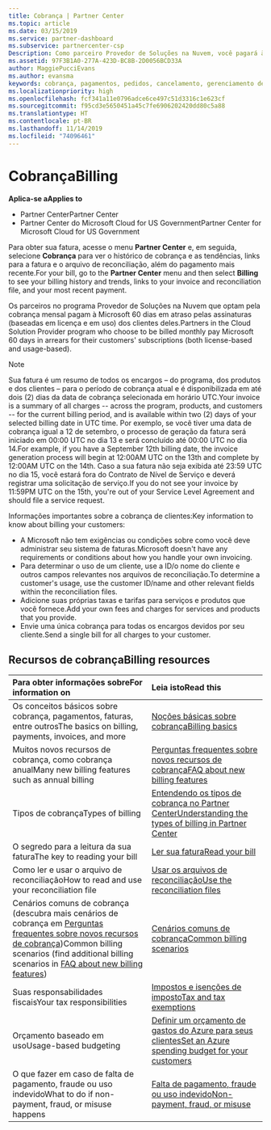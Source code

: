 ```yaml
---
title: Cobrança | Partner Center
ms.topic: article
ms.date: 03/15/2019
ms.service: partner-dashboard
ms.subservice: partnercenter-csp
Description: Como parceiro Provedor de Soluções na Nuvem, você pagará à Microsoft 60 dias em atraso pelas assinaturas baseadas em licença e em uso de seus clientes.
ms.assetid: 97F3B1A0-277A-423D-BC8B-2D0056BCD33A
author: MaggiePucciEvans
ms.author: evansma
keywords: cobrança, pagamentos, pedidos, cancelamento, gerenciamento de pedidos, falta de pagamento, fraude, uso indevido, imposto, isenções de imposto, arquivos de reconciliação, arquivo de reconciliação
ms.localizationpriority: high
ms.openlocfilehash: fcf341a11e0796adce6ce497c51d3316c1e623cf
ms.sourcegitcommit: f95cd3e5650451a45c7fe6906202420dd80c5a88
ms.translationtype: HT
ms.contentlocale: pt-BR
ms.lasthandoff: 11/14/2019
ms.locfileid: "74096461"
---
```

# <a name="billing"></a><span data-ttu-id="9b578-104">Cobrança</span><span class="sxs-lookup"><span data-stu-id="9b578-104">Billing</span></span>

<span data-ttu-id="9b578-105">**Aplica-se a**</span><span class="sxs-lookup"><span data-stu-id="9b578-105">**Applies to**</span></span>

-  <span data-ttu-id="9b578-106">Partner Center</span><span class="sxs-lookup"><span data-stu-id="9b578-106">Partner Center</span></span>
-  <span data-ttu-id="9b578-107">Partner Center do Microsoft Cloud for US Government</span><span class="sxs-lookup"><span data-stu-id="9b578-107">Partner Center for Microsoft Cloud for US Government</span></span>
 
 
<span data-ttu-id="9b578-108">Para obter sua fatura, acesse o menu **Partner Center** e, em seguida, selecione **Cobrança** para ver o histórico de cobrança e as tendências, links para a fatura e o arquivo de reconciliação, além do pagamento mais recente.</span><span class="sxs-lookup"><span data-stu-id="9b578-108">For your bill, go to the **Partner Center** menu and then select **Billing** to see your billing history and trends, links to your invoice and reconciliation file, and your most recent payment.</span></span>

<span data-ttu-id="9b578-109">Os parceiros no programa Provedor de Soluções na Nuvem que optam pela cobrança mensal pagam à Microsoft 60 dias em atraso pelas assinaturas (baseadas em licença e em uso) dos clientes deles.</span><span class="sxs-lookup"><span data-stu-id="9b578-109">Partners in the Cloud Solution Provider program who choose to be billed monthly pay Microsoft 60 days in arrears for their customers' subscriptions (both license-based and usage-based).</span></span>

> [!NOTE]  
> <span data-ttu-id="9b578-110">Sua fatura é um resumo de todos os encargos – do programa, dos produtos e dos clientes – para o período de cobrança atual e é disponibilizada em até dois (2) dias da data de cobrança selecionada em horário UTC.</span><span class="sxs-lookup"><span data-stu-id="9b578-110">Your invoice is a summary of all charges -- across the program, products, and customers -- for the current billing period, and is available within two (2) days of your selected billing date in UTC time.</span></span> <span data-ttu-id="9b578-111">Por exemplo, se você tiver uma data de cobrança igual a 12 de setembro, o processo de geração da fatura será iniciado em 00:00 UTC no dia 13 e será concluído até 00:00 UTC no dia 14.</span><span class="sxs-lookup"><span data-stu-id="9b578-111">For example, if you have a September 12th billing date, the invoice generation process will begin at 12:00AM UTC on the 13th and complete by 12:00AM UTC on the 14th.</span></span> <span data-ttu-id="9b578-112">Caso a sua fatura não seja exibida até 23:59 UTC no dia 15, você estará fora do Contrato de Nível de Serviço e deverá registrar uma solicitação de serviço.</span><span class="sxs-lookup"><span data-stu-id="9b578-112">If you do not see your invoice by 11:59PM UTC on the 15th, you're out of your Service Level Agreement and should file a service request.</span></span> 

<span data-ttu-id="9b578-113">Informações importantes sobre a cobrança de clientes:</span><span class="sxs-lookup"><span data-stu-id="9b578-113">Key information to know about billing your customers:</span></span>

-   <span data-ttu-id="9b578-114">A Microsoft não tem exigências ou condições sobre como você deve administrar seu sistema de faturas.</span><span class="sxs-lookup"><span data-stu-id="9b578-114">Microsoft doesn't have any requirements or conditions about how you handle your own invoicing.</span></span>
-   <span data-ttu-id="9b578-115">Para determinar o uso de um cliente, use a ID/o nome do cliente e outros campos relevantes nos arquivos de reconciliação.</span><span class="sxs-lookup"><span data-stu-id="9b578-115">To determine a customer's usage, use the customer ID/name and other relevant fields within the reconciliation files.</span></span>
-   <span data-ttu-id="9b578-116">Adicione suas próprias taxas e tarifas para serviços e produtos que você fornece.</span><span class="sxs-lookup"><span data-stu-id="9b578-116">Add your own fees and charges for services and products that you provide.</span></span>
-   <span data-ttu-id="9b578-117">Envie uma única cobrança para todas os encargos devidos por seu cliente.</span><span class="sxs-lookup"><span data-stu-id="9b578-117">Send a single bill for all charges to your customer.</span></span>

## <a name="billing-resources"></a><span data-ttu-id="9b578-118">Recursos de cobrança</span><span class="sxs-lookup"><span data-stu-id="9b578-118">Billing resources</span></span>
|<span data-ttu-id="9b578-119">**Para obter informações sobre**</span><span class="sxs-lookup"><span data-stu-id="9b578-119">**For information on**</span></span>   |<span data-ttu-id="9b578-120">**Leia isto**</span><span class="sxs-lookup"><span data-stu-id="9b578-120">**Read this**</span></span>    |
|:-----------------------------|:-----------------|
|<span data-ttu-id="9b578-121">Os conceitos básicos sobre cobrança, pagamentos, faturas, entre outros</span><span class="sxs-lookup"><span data-stu-id="9b578-121">The basics on billing, payments, invoices, and  more</span></span>   |[<span data-ttu-id="9b578-122">Noções básicas sobre cobrança</span><span class="sxs-lookup"><span data-stu-id="9b578-122">Billing basics</span></span>](billing-basics.md)
|<span data-ttu-id="9b578-123">Muitos novos recursos de cobrança, como cobrança anual</span><span class="sxs-lookup"><span data-stu-id="9b578-123">Many new billing features such as annual billing</span></span>   |[<span data-ttu-id="9b578-124">Perguntas frequentes sobre novos recursos de cobrança</span><span class="sxs-lookup"><span data-stu-id="9b578-124">FAQ about new billing features</span></span>](faq-about-new-billing-features.md)|
|<span data-ttu-id="9b578-125">Tipos de cobrança</span><span class="sxs-lookup"><span data-stu-id="9b578-125">Types of billing</span></span>   |[<span data-ttu-id="9b578-126">Entendendo os tipos de cobrança no Partner Center</span><span class="sxs-lookup"><span data-stu-id="9b578-126">Understanding the types of billing in Partner Center</span></span>](billing-different-types.md)   |
|<span data-ttu-id="9b578-127">O segredo para a leitura da sua fatura</span><span class="sxs-lookup"><span data-stu-id="9b578-127">The key to reading your bill</span></span>   |[<span data-ttu-id="9b578-128">Ler sua fatura</span><span class="sxs-lookup"><span data-stu-id="9b578-128">Read your bill</span></span>](read-your-bill.md)   |
|<span data-ttu-id="9b578-129">Como ler e usar o arquivo de reconciliação</span><span class="sxs-lookup"><span data-stu-id="9b578-129">How to read and use your reconciliation file</span></span>   |[<span data-ttu-id="9b578-130">Usar os arquivos de reconciliação</span><span class="sxs-lookup"><span data-stu-id="9b578-130">Use the reconciliation files</span></span>](use-the-reconciliation-files.md)|
|<span data-ttu-id="9b578-131">Cenários comuns de cobrança (descubra mais cenários de cobrança em [Perguntas frequentes sobre novos recursos de cobrança](faq-about-new-billing-features.md))</span><span class="sxs-lookup"><span data-stu-id="9b578-131">Common billing scenarios (find additional billing scenarios in [FAQ about new billing features](faq-about-new-billing-features.md))</span></span>|[<span data-ttu-id="9b578-132">Cenários comuns de cobrança</span><span class="sxs-lookup"><span data-stu-id="9b578-132">Common billing scenarios</span></span>](common-billing-scenarios.md)|
|<span data-ttu-id="9b578-133">Suas responsabilidades fiscais</span><span class="sxs-lookup"><span data-stu-id="9b578-133">Your tax responsibilities</span></span>   | [<span data-ttu-id="9b578-134">Impostos e isenções de imposto</span><span class="sxs-lookup"><span data-stu-id="9b578-134">Tax and tax exemptions</span></span>](tax-and-tax-exemptions.md)|
|<span data-ttu-id="9b578-135">Orçamento baseado em uso</span><span class="sxs-lookup"><span data-stu-id="9b578-135">Usage-based budgeting</span></span>    |[<span data-ttu-id="9b578-136">Definir um orçamento de gastos do Azure para seus clientes</span><span class="sxs-lookup"><span data-stu-id="9b578-136">Set an Azure spending budget for your customers</span></span>](set-an-azure-spending-budget-for-your-customers.md)|
|<span data-ttu-id="9b578-137">O que fazer em caso de falta de pagamento, fraude ou uso indevido</span><span class="sxs-lookup"><span data-stu-id="9b578-137">What to do if non-payment, fraud, or misuse happens</span></span>   |[<span data-ttu-id="9b578-138">Falta de pagamento, fraude ou uso indevido</span><span class="sxs-lookup"><span data-stu-id="9b578-138">Non-payment, fraud, or misuse</span></span>](non-payment--fraud--or-misuse.md)|




















